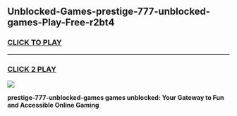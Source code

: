 
## Unblocked-Games-prestige-777-unblocked-games-Play-Free-r2bt4
<h3>
<a href="https://premium76.site?title=prestige-777-unblocked-games&ref=23A">CLICK TO PLAY</a></h3>
<hr>

<h3>
<a href="https://premium76.site?title=prestige-777-unblocked-games&ref=23A">CLICK 2 PLAY</a>
  
</h3>

<a href="https://premium76.site?title=prestige-777-unblocked-games&ref=23A"><img src="https://clearcache.store/games.png"></a>


**prestige-777-unblocked-games games unblocked: Your Gateway to Fun and Accessible Online Gaming**
